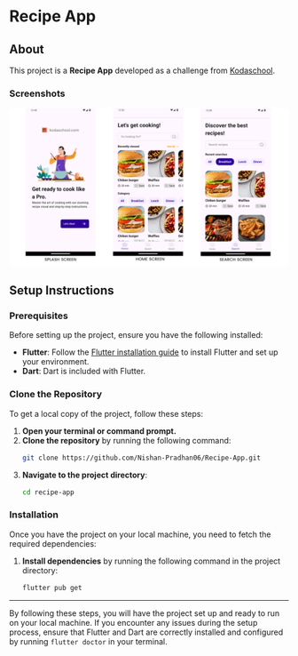 # Recipe App

## About

This project is a **Recipe App** developed as a challenge from [Kodaschool](https://kodaschool.com/challenges/recipe-app/64b7021e1da180dc30641136).

### Screenshots
![App Screenshot](https://github.com/Nishan-Pradhan06/Recipe-App/blob/main/assets/banner.png)


## Setup Instructions

### Prerequisites

Before setting up the project, ensure you have the following installed:

- **Flutter**: Follow the [Flutter installation guide](https://flutter.dev/docs/get-started/install) to install Flutter and set up your environment.
- **Dart**: Dart is included with Flutter.

### Clone the Repository

To get a local copy of the project, follow these steps:

1. **Open your terminal or command prompt.**
2. **Clone the repository** by running the following command:
    ```bash
    git clone https://github.com/Nishan-Pradhan06/Recipe-App.git
    ```
3. **Navigate to the project directory**:
    ```bash
    cd recipe-app
    ```

### Installation

Once you have the project on your local machine, you need to fetch the required dependencies:

1. **Install dependencies** by running the following command in the project directory:
    ```bash
    flutter pub get
    ```

---

By following these steps, you will have the project set up and ready to run on your local machine. If you encounter any issues during the setup process, ensure that Flutter and Dart are correctly installed and configured by running `flutter doctor` in your terminal.
